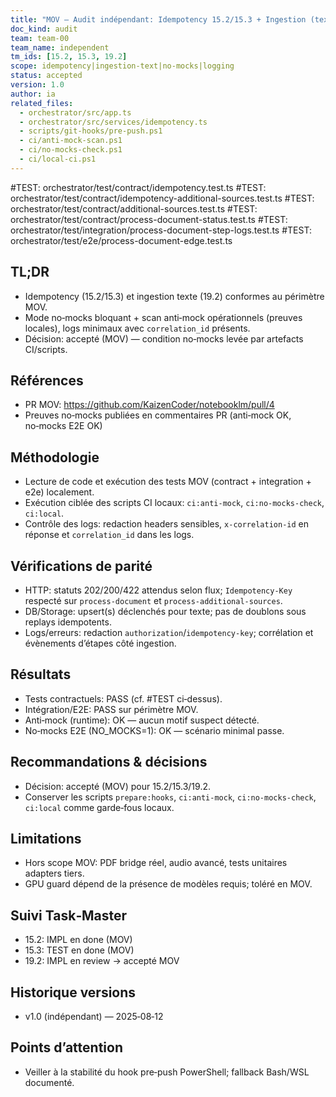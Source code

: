 ```yaml
---
title: "MOV — Audit indépendant: Idempotency 15.2/15.3 + Ingestion (texte) 19.2"
doc_kind: audit
team: team-00
team_name: independent
tm_ids: [15.2, 15.3, 19.2]
scope: idempotency|ingestion-text|no-mocks|logging
status: accepted
version: 1.0
author: ia
related_files:
  - orchestrator/src/app.ts
  - orchestrator/src/services/idempotency.ts
  - scripts/git-hooks/pre-push.ps1
  - ci/anti-mock-scan.ps1
  - ci/no-mocks-check.ps1
  - ci/local-ci.ps1
---
```


#TEST: orchestrator/test/contract/idempotency.test.ts
#TEST: orchestrator/test/contract/idempotency-additional-sources.test.ts
#TEST: orchestrator/test/contract/additional-sources.test.ts
#TEST: orchestrator/test/contract/process-document-status.test.ts
#TEST: orchestrator/test/integration/process-document-step-logs.test.ts
#TEST: orchestrator/test/e2e/process-document-edge.test.ts

## TL;DR
- Idempotency (15.2/15.3) et ingestion texte (19.2) conformes au périmètre MOV.
- Mode no‑mocks bloquant + scan anti‑mock opérationnels (preuves locales), logs minimaux avec `correlation_id` présents.
- Décision: accepté (MOV) — condition no‑mocks levée par artefacts CI/scripts.

## Références
- PR MOV: https://github.com/KaizenCoder/notebooklm/pull/4
- Preuves no‑mocks publiées en commentaires PR (anti‑mock OK, no‑mocks E2E OK)

## Méthodologie
- Lecture de code et exécution des tests MOV (contract + integration + e2e) localement.
- Exécution ciblée des scripts CI locaux: `ci:anti-mock`, `ci:no-mocks-check`, `ci:local`.
- Contrôle des logs: redaction headers sensibles, `x-correlation-id` en réponse et `correlation_id` dans les logs.

## Vérifications de parité
- HTTP: statuts 202/200/422 attendus selon flux; `Idempotency-Key` respecté sur `process-document` et `process-additional-sources`.
- DB/Storage: upsert(s) déclenchés pour texte; pas de doublons sous replays idempotents.
- Logs/erreurs: redaction `authorization`/`idempotency-key`; corrélation et évènements d’étapes côté ingestion.

## Résultats
- Tests contractuels: PASS (cf. #TEST ci‑dessus).
- Intégration/E2E: PASS sur périmètre MOV.
- Anti‑mock (runtime): OK — aucun motif suspect détecté.
- No‑mocks E2E (NO_MOCKS=1): OK — scénario minimal passe.

## Recommandations & décisions
- Décision: accepté (MOV) pour 15.2/15.3/19.2.
- Conserver les scripts `prepare:hooks`, `ci:anti-mock`, `ci:no-mocks-check`, `ci:local` comme garde‑fous locaux.

## Limitations
- Hors scope MOV: PDF bridge réel, audio avancé, tests unitaires adapters tiers.
- GPU guard dépend de la présence de modèles requis; toléré en MOV.

## Suivi Task‑Master
- 15.2: IMPL en done (MOV)
- 15.3: TEST en done (MOV)
- 19.2: IMPL en review → accepté MOV

## Historique versions
- v1.0 (indépendant) — 2025‑08‑12

## Points d’attention
- Veiller à la stabilité du hook pre‑push PowerShell; fallback Bash/WSL documenté.
